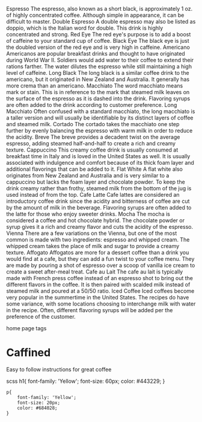 Espresso
    The espresso, also known as a short black, is approximately 1 oz. of highly concentrated coffee. Although simple in appearance, it can be difficult to master.
Double Espresso
    A double espresso may also be listed as doppio, which is the Italian word for double. This drink is highly concentrated and strong.
Red Eye
    The red eye's purpose is to add a boost of caffeine to your standard cup of coffee.
Black Eye
    The black eye is just the doubled version of the red eye and is very high in caffeine.
Americano
    Americanos are popular breakfast drinks and thought to have originated during World War II. Soldiers would add water to their coffee to extend their rations farther. The water dilutes the espresso while still maintaining a high level of caffeine.
Long Black
    The long black is a similar coffee drink to the americano, but it originated in New Zealand and Australia. It generally has more crema than an americano.
Macchiato
    The word macchiato means mark or stain. This is in reference to the mark that steamed milk leaves on the surface of the espresso as it is dashed into the drink. Flavoring syrups are often added to the drink according to customer preference.
Long Macchiato
    Often confused with a standard macchiato, the long macchiato is a taller version and will usually be identifiable by its distinct layers of coffee and steamed milk.
Cortado
    The cortado takes the macchiato one step further by evenly balancing the espresso with warm milk in order to reduce the acidity.
Breve
    The breve provides a decadent twist on the average espresso, adding steamed half-and-half to create a rich and creamy texture.
Cappuccino
    This creamy coffee drink is usually consumed at breakfast time in Italy and is loved in the United States as well. It is usually associated with indulgence and comfort because of its thick foam layer and additional flavorings that can be added to it.
Flat White
    A flat white also originates from New Zealand and Australia and is very similar to a cappuccino but lacks the foam layer and chocolate powder. To keep the drink creamy rather than frothy, steamed milk from the bottom of the jug is used instead of from the top.
Cafe Latte
    Cafe lattes are considered an introductory coffee drink since the acidity and bitterness of coffee are cut by the amount of milk in the beverage. Flavoring syrups are often added to the latte for those who enjoy sweeter drinks.
Mocha
    The mocha is considered a coffee and hot chocolate hybrid. The chocolate powder or syrup gives it a rich and creamy flavor and cuts the acidity of the espresso.
Vienna
    There are a few variations on the Vienna, but one of the most common is made with two ingredients: espresso and whipped cream. The whipped cream takes the place of milk and sugar to provide a creamy texture.
Affogato
    Affogatos are more for a dessert coffee than a drink you would find at a cafe, but they can add a fun twist to your coffee menu. They are made by pouring a shot of espresso over a scoop of vanilla ice cream to create a sweet after-meal treat.
Cafe au Lait
    The cafe au lait is typically made with French press coffee instead of an espresso shot to bring out the different flavors in the coffee. It is then paired with scalded milk instead of steamed milk and poured at a 50/50 ratio.
Iced Coffee
    Iced coffees become very popular in the summertime in the United States. The recipes do have some variance, with some locations choosing to interchange milk with water in the recipe. Often, different flavoring syrups will be added per the preference of the customer.


home page tags
    <h1>Caffined</h1>
    <p>Easy to follow instructions for great coffee</p>
scss
    h1{
    font-family: 'Yellow';
    font-size: 60px;
    color: #443229;
    }
  
    p{
        font-family: 'Yellow';
        font-size: 20px;
        color: #684028;
    }